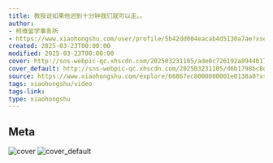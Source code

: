 ```yaml
---
title: 教授说如果他迟到十分钟我们就可以走。。
author:
- 柯维留学事务所
- https://www.xiaohongshu.com/user/profile/5b42dd004eacab4d5130a7ae?xsec_token=undefined
created: 2025-03-23T00:00:00
modified: 2025-03-23T00:00:00
cover: http://sns-webpic-qc.xhscdn.com/202503231105/ade0c726192a8944b174f7ec9da477b9/1040g2sg314r16vco0o704a6vpheg19tebblldg0!nc_n_webp_prv_1
cover_default: http://sns-webpic-qc.xhscdn.com/202503231105/d6b1798bc8ddc2e175d061fc38c77114/1040g2sg314r16vco0o704a6vpheg19tebblldg0!nc_n_webp_mw_1
source: https://www.xiaohongshu.com/explore/66867ec8000000001e0138a0?xsec_token=AB6AbfVCvNk5JHmRXuvYqMoZ-7976tTqJbEZbnnL_1lqY=
tags: xiaohongshu/video
tags-link:
type: xiaohongshu
---
```


## Meta

![cover](http://sns-webpic-qc.xhscdn.com/202503231105/ade0c726192a8944b174f7ec9da477b9/1040g2sg314r16vco0o704a6vpheg19tebblldg0!nc_n_webp_prv_1)
![cover_default](http://sns-webpic-qc.xhscdn.com/202503231105/d6b1798bc8ddc2e175d061fc38c77114/1040g2sg314r16vco0o704a6vpheg19tebblldg0!nc_n_webp_mw_1)
